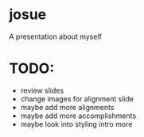 # josue
A presentation about myself

# TODO:
- review slides
- change images for alignment slide
- maybe add more alignments
- maybe add more accomplishments
- maybe look into styling intro more
